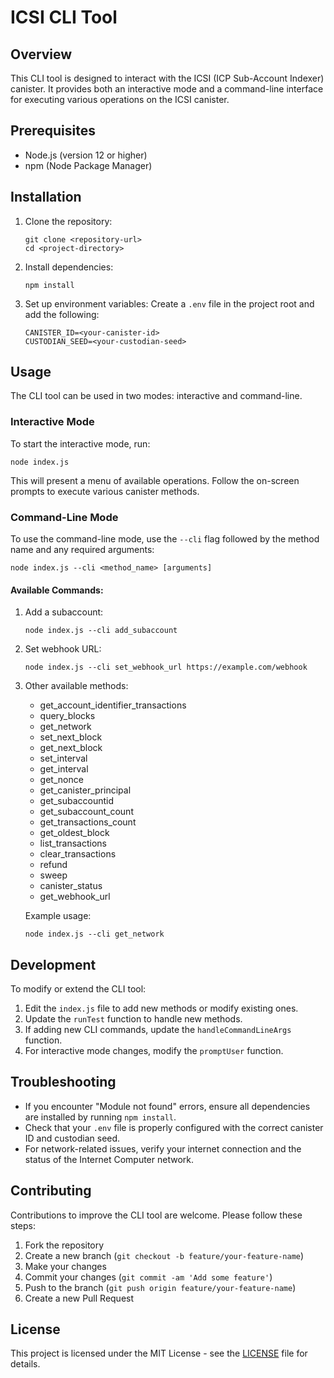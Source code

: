 # ICSI CLI Tool

## Overview

This CLI tool is designed to interact with the ICSI (ICP Sub-Account Indexer) canister. It provides both an interactive mode and a command-line interface for executing various operations on the ICSI canister.

## Prerequisites

- Node.js (version 12 or higher)
- npm (Node Package Manager)

## Installation

1. Clone the repository:
   ```
   git clone <repository-url>
   cd <project-directory>
   ```

2. Install dependencies:
   ```
   npm install
   ```

3. Set up environment variables:
   Create a `.env` file in the project root and add the following:
   ```
   CANISTER_ID=<your-canister-id>
   CUSTODIAN_SEED=<your-custodian-seed>
   ```

## Usage

The CLI tool can be used in two modes: interactive and command-line.

### Interactive Mode

To start the interactive mode, run:

```
node index.js
```

This will present a menu of available operations. Follow the on-screen prompts to execute various canister methods.

### Command-Line Mode

To use the command-line mode, use the `--cli` flag followed by the method name and any required arguments:

```
node index.js --cli <method_name> [arguments]
```

#### Available Commands:

1. Add a subaccount:
   ```
   node index.js --cli add_subaccount
   ```

2. Set webhook URL:
   ```
   node index.js --cli set_webhook_url https://example.com/webhook
   ```

3. Other available methods:
   - get_account_identifier_transactions
   - query_blocks
   - get_network
   - set_next_block
   - get_next_block
   - set_interval
   - get_interval
   - get_nonce
   - get_canister_principal
   - get_subaccountid
   - get_subaccount_count
   - get_transactions_count
   - get_oldest_block
   - list_transactions
   - clear_transactions
   - refund
   - sweep
   - canister_status
   - get_webhook_url

   Example usage:
   ```
   node index.js --cli get_network
   ```

## Development

To modify or extend the CLI tool:

1. Edit the `index.js` file to add new methods or modify existing ones.
2. Update the `runTest` function to handle new methods.
3. If adding new CLI commands, update the `handleCommandLineArgs` function.
4. For interactive mode changes, modify the `promptUser` function.

## Troubleshooting

- If you encounter "Module not found" errors, ensure all dependencies are installed by running `npm install`.
- Check that your `.env` file is properly configured with the correct canister ID and custodian seed.
- For network-related issues, verify your internet connection and the status of the Internet Computer network.

## Contributing

Contributions to improve the CLI tool are welcome. Please follow these steps:

1. Fork the repository
2. Create a new branch (`git checkout -b feature/your-feature-name`)
3. Make your changes
4. Commit your changes (`git commit -am 'Add some feature'`)
5. Push to the branch (`git push origin feature/your-feature-name`)
6. Create a new Pull Request

## License

This project is licensed under the MIT License - see the [LICENSE](../../LICENSE) file for details.